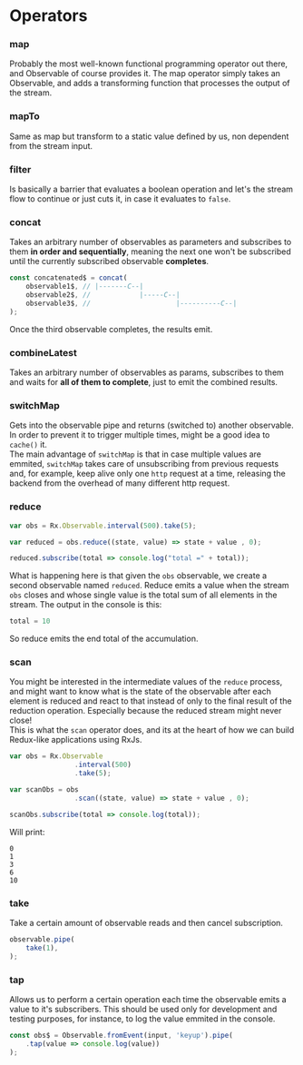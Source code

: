 # Operators


### map
Probably the most well-known functional programming operator out there, and Observable of course provides it. The map operator simply takes an Observable, and adds a transforming function that processes the output of the stream.

### mapTo
Same as map but transform to a static value defined by us, non dependent from the stream input.

### filter
Is basically a barrier that evaluates a boolean operation and let's the stream flow to continue or just cuts it, in case it evaluates to `false`.

### concat
Takes an arbitrary number of observables as parameters and subscribes to them
**in order and sequentially**, meaning the next one won't be subscribed until the 
currently subscribed observable **completes**.
```js
const concatenated$ = concat(
    observable1$, // |-------C--|
    observable2$, //            |-----C--|
    observable3$, //                     |----------C--|
);
```
Once the third observable completes, the results emit.

### combineLatest
Takes an arbitrary number of observables as params, subscribes to them and waits
for **all of them to complete**, just to emit the combined results.

### switchMap
Gets into the observable pipe and returns (switched to) another observable. In order to prevent it to trigger multiple times, might be a good idea to `cache()` it.  
The main advantage of `switchMap` is that in case multiple values are emmited, `switchMap` takes care of unsubscribing from previous requests and, for example, keep alive only one `http` request at a time, releasing the backend from the overhead of many different http request.

### reduce
```javascript
var obs = Rx.Observable.interval(500).take(5);

var reduced = obs.reduce((state, value) => state + value , 0);

reduced.subscribe(total => console.log("total =" + total));
```
What is happening here is that given the `obs` observable, we create a second observable named `reduced`. Reduce emits a value when the stream `obs` closes and whose single value is the total sum of all elements in the stream. The output in the console is this:
```javascript
total = 10
```
So reduce emits the end total of the accumulation.

### scan
You might be interested in the intermediate values of the `reduce` process, and might want to know what is the state of the observable after each element is reduced and react to that instead of only to the final result of the reduction operation. Especially because the reduced stream might never close!  
This is what the `scan` operator does, and its at the heart of how we can build Redux-like applications using RxJs.
```javascript
var obs = Rx.Observable
				.interval(500)
				.take(5);

var scanObs = obs
				.scan((state, value) => state + value , 0);

scanObs.subscribe(total => console.log(total));
```
Will print:
```
0
1
3
6
10
```

### take
Take a certain amount of observable reads and then cancel subscription.
```javascript
observable.pipe(
	take(1),
);
```

### tap
Allows us to perform a certain operation each time the observable emits a value to it's subscribers. This should be used only for development and testing purposes, for instance, to log the value emmited in the console.

```javascript
const obs$ = Observable.fromEvent(input, 'keyup').pipe(
	.tap(value => console.log(value))
);
```
